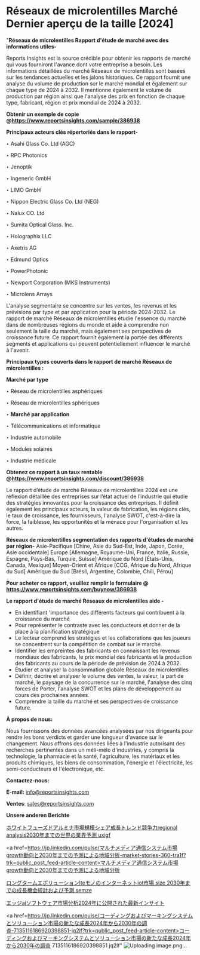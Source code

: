 # Réseaux de microlentilles Marché Dernier aperçu de la taille [2024]

"<strong>Réseaux de microlentilles Rapport d'étude de marché avec des informations utiles-</strong>

Reports Insights est la source crédible pour obtenir les rapports de marché qui vous fourniront l'avance dont votre entreprise a besoin. Les informations détaillées du marché Réseaux de microlentilles sont basées sur les tendances actuelles et les jalons historiques. Ce rapport fournit une analyse du volume de production sur le marché mondial et également sur chaque type de 2024 à 2032. Il mentionne également le volume de production par région ainsi que l'analyse des prix en fonction de chaque type, fabricant, région et prix mondial de 2024 à 2032.

<strong><b>Obtenir un exemple de copie @</b></strong><a href=https://www.reportsinsights.com/sample/386938><strong><b>https://www.reportsinsights.com/sample/386938</b></strong></a>

<b>Principaux acteurs clés répertoriés dans le rapport-</b>

<b> </b>‣ Asahi Glass Co. Ltd (AGC)

‣ RPC Photonics

‣ Jenoptik

‣ Ingeneric GmbH

‣ LIMO GmbH

‣ Nippon Electric Glass Co. Ltd (NEG)

‣ Nalux CO. Ltd

‣ Sumita Optical Glass. Inc.

‣ Holographix LLC

‣ Axetris AG

‣ Edmund Optics

‣ PowerPhotonic

‣ Newport Corporation (MKS Instruments)

‣ Microlens Arrays

L'analyse segmentaire se concentre sur les ventes, les revenus et les prévisions par type et par application pour la période 2024-2032. Le rapport de marché Réseaux de microlentilles étudie l'essence du marché dans de nombreuses régions du monde et aide à comprendre non seulement la taille du marché, mais également ses perspectives de croissance future. Ce rapport fournit également la portée des différents segments et applications qui peuvent potentiellement influencer le marché à l'avenir.

<strong>Principaux types couverts dans le rapport de marché Réseaux de microlentilles :</strong>

<strong>Marché par type</strong>

‣ Réseau de microlentilles asphériques

‣ Réseau de microlentilles sphériques

‣ <strong>Marché par application</strong>

‣ Télécommunications et informatique

‣ Industrie automobile

‣ Modules solaires

‣ Industrie médicale

<strong><b>Obtenez ce rapport à un taux rentable @</b></strong><a href=https://www.reportsinsights.com/discount/386938><strong><b>https://www.reportsinsights.com/discount/386938</b></strong></a>

Le rapport d’étude de marché Réseaux de microlentilles 2024 est une réflexion détaillée des entreprises sur l’état actuel de l’industrie qui étudie des stratégies innovantes pour la croissance des entreprises. Il définit également les principaux acteurs, la valeur de fabrication, les régions clés, le taux de croissance, les fournisseurs, l'analyse SWOT, c'est-à-dire la force, la faiblesse, les opportunités et la menace pour l'organisation et les autres.

<strong>Réseaux de microlentilles segmentation des rapports d'études de marché par région-</strong>
Asie-Pacifique [Chine, Asie du Sud-Est, Inde, Japon, Corée, Asie occidentale]
Europe [Allemagne, Royaume-Uni, France, Italie, Russie, Espagne, Pays-Bas, Turquie, Suisse]
Amérique du Nord [États-Unis, Canada, Mexique]
Moyen-Orient et Afrique [CCG, Afrique du Nord, Afrique du Sud]
Amérique du Sud [Brésil, Argentine, Colombie, Chili, Pérou]

<strong>Pour acheter ce rapport, veuillez remplir le formulaire @   <a href=https://www.reportsinsights.com/buynow/386938>https://www.reportsinsights.com/buynow/386938</a></strong>

<strong>Le rapport d'étude de marché Réseaux de microlentilles aide -</strong>
<ul>
  <li>En identifiant 'importance des différents facteurs qui contribuent à la croissance du marché</li>
  <li>Pour représenter le contraste avec les conducteurs et donner de la place à la planification stratégique</li>
  <li>Le lecteur comprend les stratégies et les collaborations que les joueurs se concentrent sur la compétition de combat sur le marché.</li>
  <li>Identifier les empreintes des fabricants en connaissant les revenus mondiaux des fabricants, le prix mondial des fabricants et la production des fabricants au cours de la période de prévision de 2024 à 2032.</li>
  <li>Étudier et analyser la consommation globale Réseaux de microlentilles</li>
  <li>Définir, décrire et analyser le volume des ventes, la valeur, la part de marché, le paysage de la concurrence sur le marché, l'analyse des cinq forces de Porter, l'analyse SWOT et les plans de développement au cours des prochaines années.</li>
  <li>Comprendre la taille du marché et ses perspectives de croissance future.</li>
</ul>
<strong>À propos de nous:</strong>

Nous fournissons des données avancées analysées par nos dirigeants pour rendre les bons verdicts et garder une longueur d'avance sur le changement. Nous offrons des données liées à l'industrie autorisant des recherches pertinentes dans un méli-mélo d'industries, y compris la technologie, la pharmacie et la santé, l'agriculture, les matériaux et les produits chimiques, les biens de consommation, l'énergie et l'électricité, les semi-conducteurs et l'électronique, etc.

<strong>Contactez-nous:</strong>

<strong>E-mail:</strong> <a href=mailto:info@reportsinsights.com>info@reportsinsights.com</a>

<strong>Ventes</strong>: <a href=mailto:sales@reportsinsights.com>sales@reportsinsights.com</a>

<strong>Unsere anderen Berichte</strong>

<a href=https://www.linkedin.com/pulse/ホワイトフューズドアルミナ市場規模シェア成長トレンド競争力regional-analysis2030年までの世界の業界予測-uxigf/>ホワイトフューズドアルミナ市場規模シェア成長トレンド競争力regional analysis2030年までの世界の業界予測 uxigf</a>

<a href=https://jp.linkedin.com/pulse/マルチメディア通信システム市場growth動向と2030年までの予測による地域分析-market-stories-360-tra1f?trk=public_post_feed-article-content>マルチメディア通信システム市場growth動向と2030年までの予測による地域分析</a>

<a href=https://www.linkedin.com/pulse/ロングタームエボリューションlteモノのインターネットiot市場-size-2030年までの成長機会統計および予測-semze/>ロングタームエボリューションlteモノのインターネットiot市場 size 2030年までの成長機会統計および予測 semze</a>

<a href=https://www.linkedin.com/pulse/エッジaiソフトウェア市場分析2024年に公開された最新インサイト-tribunal-analytics-360-7slnf/>エッジaiソフトウェア市場分析2024年に公開された最新インサイト</a>

<a href=https://jp.linkedin.com/pulse/コーディングおよびマーキングシステムとソリューション市場の新たな成長2024年から2030年の調査-7135116186920398851-jq2lf?trk=public_post_feed-article-content>コーディングおよびマーキングシステムとソリューション市場の新たな成長2024年から2030年の調査 7135116186920398851 jq2lf</a>"
![Uploading image.png…]()
